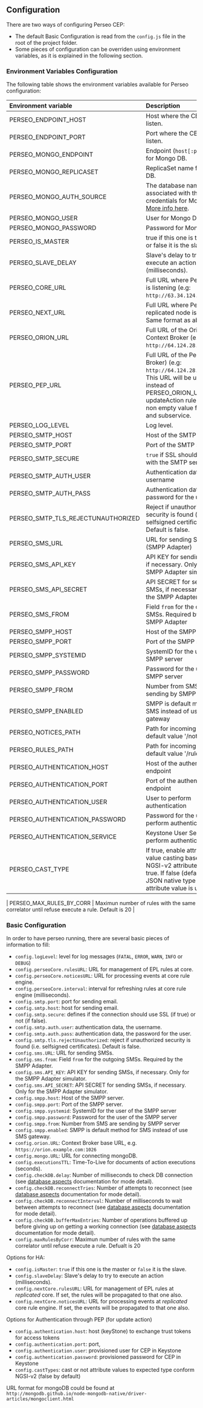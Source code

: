 ## Configuration

There are two ways of configuring Perseo CEP:

-   The default Basic Configuration is read from the `config.js` file in the root of the project folder.
-   Some pieces of configuration can be overriden using environment variables, as it is explained in the following
    section.

### Environment Variables Configuration

The following table shows the environment variables available for Perseo configuration:

| Environment variable               | Description                                                                                                                                                                                             |
| :--------------------------------- | :------------------------------------------------------------------------------------------------------------------------------------------------------------------------------------------------------ |
| PERSEO_ENDPOINT_HOST               | Host where the CEP will listen.                                                                                                                                                                         |
| PERSEO_ENDPOINT_PORT               | Port where the CEP will listen.                                                                                                                                                                         |
| PERSEO_MONGO_ENDPOINT              | Endpoint (`host[:port]`) list for Mongo DB.                                                                                                                                                             |
| PERSEO_MONGO_REPLICASET            | ReplicaSet name for Mongo DB.                                                                                                                                                                           |
| PERSEO_MONGO_AUTH_SOURCE           | The database name associated with the user's credentials for Mongo DB. [More info here](https://docs.mongodb.com/manual/reference/connection-string/#mongodb-urioption-urioptionauthSource).            |
| PERSEO_MONGO_USER                  | User for Mongo DB.                                                                                                                                                                                      |
| PERSEO_MONGO_PASSWORD              | Password for Mongo DB.                                                                                                                                                                                  |
| PERSEO_IS_MASTER                   | true if this one is the master or false it is the slave                                                                                                                                                 |
| PERSEO_SLAVE_DELAY                 | Slave's delay to try to execute an action (milliseconds).                                                                                                                                               |
| PERSEO_CORE_URL                    | Full URL where Perseo Core is listening (e.g: `http://63.34.124.1:8080`).                                                                                                                               |
| PERSEO_NEXT_URL                    | Full URL where Perseo Core replicated node is listening. Same format as above.                                                                                                                          |
| PERSEO_ORION_URL                   | Full URL of the Orion Context Broker (e.g: `http://64.124.28.15:1026`).                                                                                                                                 |
| PERSEO_PEP_URL                     | Full URL of the Pep (Context Broker) (e.g: `http://64.124.28.15:10026`). This URL will be used instead of PERSEO_ORION_URL when updateAction rule has set a non empty value for service and subservice. |
| PERSEO_LOG_LEVEL                   | Log level.                                                                                                                                                                                              |
| PERSEO_SMTP_HOST                   | Host of the SMTP server                                                                                                                                                                                 |
| PERSEO_SMTP_PORT                   | Port of the SMTP server                                                                                                                                                                                 |
| PERSEO_SMTP_SECURE                 | `true` if SSL should be used with the SMTP server                                                                                                                                                       |
| PERSEO_SMTP_AUTH_USER              | Authentication data, the username                                                                                                                                                                       |
| PERSEO_SMTP_AUTH_PASS              | Authentication data, the password for the user                                                                                                                                                          |
| PERSEO_SMTP_TLS_REJECTUNAUTHORIZED | Reject if unauthorized security is found (i.e. selfsigned certificates). Default is false.                                                                                                              |
| PERSEO_SMS_URL                     | URL for sending SMSs (SMPP Adapter)                                                                                                                                                                     |
| PERSEO_SMS_API_KEY                 | API KEY for sending SMSs, if necessary. Only for the SMPP Adapter simulator                                                                                                                             |
| PERSEO_SMS_API_SECRET              | API SECRET for sending SMSs, if necessary. Only for the SMPP Adapter simulator                                                                                                                          |
| PERSEO_SMS_FROM                    | Field `from` for the outgoing SMSs. Required by the SMPP Adapter                                                                                                                                        |
| PERSEO_SMPP_HOST                   | Host of the SMPP server                                                                                                                                                                                 |
| PERSEO_SMPP_PORT                   | Port of the SMPP server                                                                                                                                                                                 |
| PERSEO_SMPP_SYSTEMID               | SystemID for the user of the SMPP server                                                                                                                                                                |
| PERSEO_SMPP_PASSWORD               | Password for the user of the SMPP server                                                                                                                                                                |
| PERSEO_SMPP_FROM                   | Number from SMS are sending by SMPP server                                                                                                                                                              |
| PERSEO_SMPP_ENABLED                | SMPP is default method for SMS instead of use SMS gateway                                                                                                                                               |
| PERSEO_NOTICES_PATH                | Path for incoming notices, default value '/notices'                                                                                                                                                     |
| PERSEO_RULES_PATH                  | Path for incoming rules, default value '/rules'                                                                                                                                                         |
| PERSEO_AUTHENTICATION_HOST         | Host of the authentication endpoint                                                                                                                                                                     |
| PERSEO_AUTHENTICATION_PORT         | Port of the authentication endpoint                                                                                                                                                                     |
| PERSEO_AUTHENTICATION_USER         | User to perform authentication                                                                                                                                                                          |
| PERSEO_AUTHENTICATION_PASSWORD     | Password for the user to perform authentication                                                                                                                                                         |
| PERSEO_AUTHENTICATION_SERVICE      | Keystone User Service to perform authentication                                                                                                                                                         |
| PERSEO_CAST_TYPE                   | If true, enable attribute value casting based in NGSI-v2 attribute types if true. If false (default), the JSON native type for the attribute value is used.                                             |

| PERSEO_MAX_RULES_BY_CORR | Maximun number of rules with the same correlator until refuse execute a rule. Default is 20
|

### Basic Configuration

In order to have perseo running, there are several basic pieces of information to fill:

-   `config.logLevel`: level for log messages (`FATAL`, `ERROR`, `WARN`, `INFO` or `DEBUG`)
-   `config.perseoCore.rulesURL`: URL for management of EPL rules at core.
-   `config.perseoCore.noticesURL`: URL for processing events at core rule engine.
-   `config.perseoCore.interval`: interval for refreshing rules at core rule engine (milliseconds).
-   `config.smtp.port`: port for sending email.
-   `config.smtp.host`: host for sending email.
-   `config.smtp.secure`: defines if the connection should use SSL (if true) or not (if false).
-   `config.smtp.auth.user`: authentication data, the username.
-   `config.smtp.auth.pass`: authentication data, the password for the user.
-   `config.smtp.tls.rejectUnauthorized`: reject if unauthorized security is found (i.e. selfsigned certificates).
    Default is false.
-   `config.sms.URL`: URL for sending SMSs.
-   `config.sms.from`: Field `from` for the outgoing SMSs. Required by the SMPP Adapter.
-   `config.sms.API_KEY`: API KEY for sending SMSs, if necessary. Only for the SMPP Adapter simulator.
-   `config.sms.API_SECRET`: API SECRET for sending SMSs, if necessary. Only for the SMPP Adapter simulator.
-   `config.smpp.host`: Host of the SMPP server.
-   `config.smpp.port`: Port of the SMPP server.
-   `config.smpp.systemid`: SystemID for the user of the SMPP server
-   `config.smpp.password`: Password for the user of the SMPP server
-   `config.smpp.from`: Number from SMS are sending by SMPP server
-   `config.smpp.enabled`: SMPP is default method for SMS instead of use SMS gateway.
-   `config.orion.URL`: Context Broker base URL, e.g. `https://orion.example.com:1026`
-   `config.mongo.URL`: URL for connecting mongoDB.
-   `config.executionsTTL`: Time-To-Live for documents of action executions (seconds).
-   `config.checkDB.delay`: Number of milliseconds to check DB connection (see
    [database aspects](admin.md#database-aspects) documentation for mode detail).
-   `config.checkDB.reconnectTries`: Number of attempts to reconnect (see [database aspects](admin.md#database-aspects)
    documentation for mode detail).
-   `config.checkDB.reconnectInterval`: Number of milliseconds to wait between attempts to reconnect (see
    [database aspects](admin.md#database-aspects) documentation for mode detail).
-   `config.checkDB.bufferMaxEntries`: Number of operations buffered up before giving up on getting a working connection
    (see [database aspects](admin.md#database-aspects) documentation for mode detail).
-   `config.maxRulesByCorr`: Maximun number of rules with the same correlator until refuse execute a rule. Defualt is 20

Options for HA:

-   `config.isMaster`: `true` if this one is the master or `false` it is the slave.
-   `config.slaveDelay`: Slave's delay to try to execute an action (milliseconds).
-   `config.nextCore.rulesURL`: URL for management of EPL rules at _replicated_ core. If set, the rules will be
    propagated to that one also.
-   `config.nextCore.noticesURL`: URL for processing events at _replicated_ core rule engine. If set, the events will be
    propagated to that one also.

Options for Authentication through PEP (for update action)

-   `config.authentication.host`: host (keyStone) to exchange trust tokens for access tokens
-   `config.authentication.port`: port,
-   `config.authentication.user`: provisioned user for CEP in Keystone
-   `config.authentication.password`: provisioned password for CEP in Keystone
-   `config.castTypes`: cast or not attribute values to expected type conform NGSI-v2 (false by default)

URL format for mongoDB could be found at `http://mongodb.github.io/node-mongodb-native/driver-articles/mongoclient.html`

